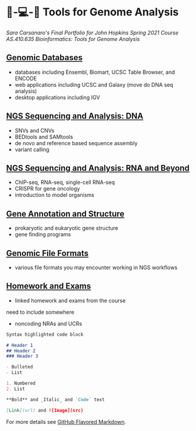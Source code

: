 # 🧬-💻-🌟 Tools for Genome Analysis
_Sara Carsanaro's Final Portfolio for John Hopkins Spring 2021 Course AS.410.635 Bioinformatics: Tools for Genome Analysis_

## [Genomic Databases](./genomic_databases.md)
- databases including Ensembl, Biomart, UCSC Table Browser, and ENCODE
- web applications including UCSC and Galaxy (move do DNA seq analysis)
- desktop applications including IGV

## [NGS Sequencing and Analysis: DNA](./NGS_sequencing_analysis.md)
- SNVs and CNVs
- BEDtools and SAMtools
- de novo and reference based sequence assembly
- variant calling

## [NGS Sequencing and Analysis: RNA and Beyond](./NGS_RNA.md)
- ChIP-seq, RNA-seq, single-cell RNA-seq
- CRISPR for gene oncology
- introduction to model organisms

## [Gene Annotation and Structure](./genome_annotation.md)
- prokaryotic and eukaryotic gene structure
- gene finding programs

## [Genomic File Formats](./file_formats.md)
- various file formats you may encounter working in NGS workflows

## [Homework and Exams](./files/all_files.md)
- linked homework and exams from the course


need to include somewhere
- noncoding NRAs and UCRs

```markdown
Syntax highlighted code block

# Header 1
## Header 2
### Header 3

- Bulleted
- List

1. Numbered
2. List

**Bold** and _Italic_ and `Code` text

[Link](url) and ![Image](src)
```

For more details see [GitHub Flavored Markdown](https://guides.github.com/features/mastering-markdown/).

